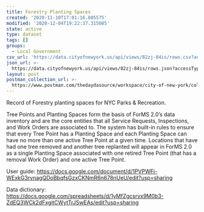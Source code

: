 ```yaml
---
title: Forestry Planting Spaces
created: '2020-11-10T17:01:16.805575'
modified: '2020-12-04T19:22:37.315085'
state: active
type: dataset
tags: []
groups:
  - Local Government
csv_url: 'https://data.cityofnewyork.us/api/views/82zj-84is/rows.csv?accessType=DOWNLOAD'
json_url: >-
  https://data.cityofnewyork.us/api/views/82zj-84is/rows.json?accessType=DOWNLOAD
layout: post
postman_collection_url: >-
  https://www.postman.com/thedaydasource/workspace/city-of-new-york/collection/15909983-c7097139-11a1-4fda-b09a-8c6d0ae5c71f
---
```

Record of Forestry planting spaces for NYC Parks & Recreation. 

Tree Points and Planting Spaces form the basis of ForMS 2.0’s data inventory and are the core entities that all Service Requests, Inspections, and Work Orders are associated to.  The system has built-in rules to ensure that every Tree Point has a Planting Space and each Planting Space can have no more than one active Tree Point at a given time.  Locations that have had one tree removed and another tree replanted will appear in ForMS 2.0 as a single Planting Space associated with one retired Tree Point (that has a removal Work Order) and one active Tree Point.

User guide: https://docs.google.com/document/d/1PVPWFi-WExkG3rvnagQDoBbqfsGzxCKNmR6n678nUeU/edit?usp=sharing

Data dictionary: https://docs.google.com/spreadsheets/d/1yMfZgcsrvx9M0b3-ZdEQ3WCk2dFxgitCWytTrJSwEAs/edit?usp=sharing
